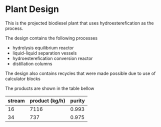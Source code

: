 # Plant Design

This is the projected biodiesel plant that uses hydroesterefication as the process. 

The design contains the following processes

- hydrolysis equilibrium reactor
- liquid-liquid separation vessels
- hydroesterefication conversion reactor
- distillation columns 

The design also contains recycles that were made possible due to use of calculator blocks

The products are shown in the table bellow

| stream | product (kg/h) | purity |
| ------ | -------------- | ------ |
| 16     | 7116           | 0.993  |
| 34     | 737            | 0.975  |

